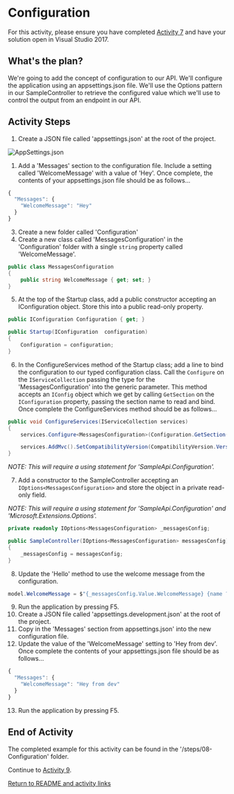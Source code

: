 
# Configuration

For this activity, please ensure you have completed [Activity 7](07-AcceptingPostedData.md) and have your solution open in Visual Studio 2017.

## What's the plan?

We're going to add the concept of configuration to our API. We'll configure the application using an appsettings.json file.  We'll use the Options pattern in our SampleController to retrieve the configured value which we'll use to control the output from an endpoint in our API.

## Activity Steps

1. Create a JSON file called 'appsettings.json' at the root of the project.

![AppSettings.json](../images/7-AppSettingsJson.png "AppSettings.json")

1. Add a 'Messages' section to the configuration file. Include a setting called 'WelcomeMessage' with a value of 'Hey'. Once complete, the contents of your appsettings.json file should be as follows...

``` javascript
{
  "Messages": {
    "WelcomeMessage": "Hey"
  }
}
```

3. Create a new folder called 'Configuration'
4. Create a new class called 'MessagesConfiguration' in the 'Configuration' folder with a single `string` property called 'WelcomeMessage'.

``` csharp
public class MessagesConfiguration
{
    public string WelcomeMessage { get; set; }
}
```

5. At the top of the Startup class, add a public constructor accepting an IConfiguration object. Store this into a public read-only property.

``` csharp
public IConfiguration Configuration { get; }

public Startup(IConfiguration  configuration)
{
    Configuration = configuration;
}
```

6. In the ConfigureServices method of the Startup class; add a line to bind the configuration to our typed configuration class. Call the `Configure` on the `IServiceCollection` passing the type for the 'MessagesConfiguration' into the generic parameter. This method accepts an `IConfig` object which we get by calling `GetSection` on the `IConfiguration` property, passing the section name to read and bind. Once complete the ConfigureServices method should be as follows...

``` csharp
public void ConfigureServices(IServiceCollection services)
{
    services.Configure<MessagesConfiguration>(Configuration.GetSection("Messages"));

    services.AddMvc().SetCompatibilityVersion(CompatibilityVersion.Version_2_1);
}
```

*NOTE: This will require a using statement for 'SampleApi.Configuration'.*

7. Add a constructor to the SampleController accepting an `IOptions<MessagesConfiguration>` and store the object in a private read-only field.

*NOTE: This will require a using statement for 'SampleApi.Configuration' and 'Microsoft.Extensions.Options'.*

``` csharp
private readonly IOptions<MessagesConfiguration> _messagesConfig;

public SampleController(IOptions<MessagesConfiguration> messagesConfig)
{
    _messagesConfig = messagesConfig;
}
```

8. Update the 'Hello' method to use the welcome message from the configuration.

``` csharp
model.WelcomeMessage = $"{_messagesConfig.Value.WelcomeMessage} {name ?? "whoever you are!"}";
```

9. Run the application by pressing F5.
10. Create a JSON file called 'appsettings.development.json' at the root of the project.
11. Copy in the 'Messages' section from appsettings.json' into the new configuration file. 
12. Update the value of the 'WelcomeMessage' setting to 'Hey from dev'. Once complete the contents of your appsettings.json file should be as follows...

``` javascript
{
  "Messages": {
    "WelcomeMessage": "Hey from dev"
  }
}
```

13. Run the application by pressing F5.

## End of Activity

The completed example for this activity can be found in the '/steps/08-Configuration' folder.

Continue to [Activity 9](09-Logging.md).

[Return to README and activity links](../README.md)